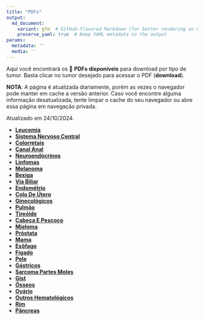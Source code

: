 ```yaml
---
title: "PDFs"
output: 
  md_document:
    variant: gfm  # GitHub-flavored Markdown (for better rendering on GitHub)
    preserve_yaml: true  # Keep YAML metadata in the output
params:
  metadata: ''
  media: ''
---
```


Aqui você encontrará os 📝 **PDFs disponíveis** para download por tipo
de tumor. Basta clicar no tumor desejado para acessar o PDF
(**download**).

**NOTA**: A página é atualizada diariamente, porém as vezes o navegador
pode manter em cache a versão anterior. Caso você encontre alguma
informação desatualizada, tente limpar o cache do seu navegador ou abre
essa página em navegação privada.

Atualizado em 24/10/2024.

- [**Leucemia**](https://coeoralmeds-e768.restdb.io/media/671a1a68f63b80480003c872?download=true)
- [**Sistema Nervoso
  Central**](https://coeoralmeds-e768.restdb.io/media/671a1a69f63b80480003c875?download=true)
- [**Colorretais**](https://coeoralmeds-e768.restdb.io/media/671a1a6cf63b80480003c87a?download=true)
- [**Canal
  Anal**](https://coeoralmeds-e768.restdb.io/media/671a1a6df63b80480003c87b?download=true)
- [**Neuroendócrinos**](https://coeoralmeds-e768.restdb.io/media/671a1a6ef63b80480003c87d?download=true)
- [**Linfomas**](https://coeoralmeds-e768.restdb.io/media/671a1a6ff63b80480003c87f?download=true)
- [**Melanoma**](https://coeoralmeds-e768.restdb.io/media/671a1a70f63b80480003c881?download=true)
- [**Bexiga**](https://coeoralmeds-e768.restdb.io/media/671a1a71f63b80480003c883?download=true)
- [**Via
  Biliar**](https://coeoralmeds-e768.restdb.io/media/671a1a72f63b80480003c885?download=true)
- [**Endométrio**](https://coeoralmeds-e768.restdb.io/media/671a1a74f63b80480003c887?download=true)
- [**Colo De
  Útero**](https://coeoralmeds-e768.restdb.io/media/671a1a75f63b80480003c889?download=true)
- [**Ginecológicos**](https://coeoralmeds-e768.restdb.io/media/671a1a76f63b80480003c88b?download=true)
- [**Pulmão**](https://coeoralmeds-e768.restdb.io/media/671a1a77f63b80480003c88d?download=true)
- [**Tireóide**](https://coeoralmeds-e768.restdb.io/media/671a1a7af63b80480003c891?download=true)
- [**Cabeça E
  Pescoço**](https://coeoralmeds-e768.restdb.io/media/671a1a7bf63b80480003c893?download=true)
- [**Mieloma**](https://coeoralmeds-e768.restdb.io/media/671a1a7cf63b80480003c895?download=true)
- [**Próstata**](https://coeoralmeds-e768.restdb.io/media/671a1a7df63b80480003c897?download=true)
- [**Mama**](https://coeoralmeds-e768.restdb.io/media/671a1a7ff63b80480003c89b?download=true)
- [**Esôfago**](https://coeoralmeds-e768.restdb.io/media/671a1a80f63b80480003c89d?download=true)
- [**Fígado**](https://coeoralmeds-e768.restdb.io/media/671a1a81f63b80480003c89f?download=true)
- [**Pele**](https://coeoralmeds-e768.restdb.io/media/671a1a82f63b80480003c8a1?download=true)
- [**Gástricos**](https://coeoralmeds-e768.restdb.io/media/671a1a83f63b80480003c8a3?download=true)
- [**Sarcoma Partes
  Moles**](https://coeoralmeds-e768.restdb.io/media/671a1a85f63b80480003c8a5?download=true)
- [**Gist**](https://coeoralmeds-e768.restdb.io/media/671a1a86f63b80480003c8a7?download=true)
- [**Ósseos**](https://coeoralmeds-e768.restdb.io/media/671a1a87f63b80480003c8a9?download=true)
- [**Ovário**](https://coeoralmeds-e768.restdb.io/media/671a1a88f63b80480003c8ab?download=true)
- [**Outros
  Hematológicos**](https://coeoralmeds-e768.restdb.io/media/671a1a89f63b80480003c8ad?download=true)
- [**Rim**](https://coeoralmeds-e768.restdb.io/media/671a1a8af63b80480003c8af?download=true)
- [**Pâncreas**](https://coeoralmeds-e768.restdb.io/media/671a1a8bf63b80480003c8b1?download=true)
